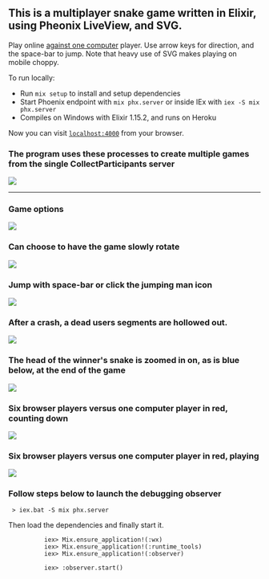 
<a name="fast-start"></a>




## This is a multiplayer snake game written in Elixir, using Pheonix LiveView, and SVG.





Play online [against one computer](https://evening-eyrie-25210-f2edb2eac607.herokuapp.com/Snake-Game/Player-1) player. Use arrow keys for direction, and the space-bar to jump. Note that heavy use of SVG makes playing on mobile choppy.





To run locally:
  * Run `mix setup` to install and setup dependencies
  * Start Phoenix endpoint with `mix phx.server` or inside IEx with `iex -S mix phx.server`
  * Compiles on Windows with Elixir 1.15.2, and runs on Heroku

Now you can visit [`localhost:4000`](http://localhost:4000) from your browser.





<a name="fast-start"></a>

### The program uses these processes to create multiple games from the single CollectParticipants server

![](./assets/document-images/processes.png)

-------------------------------

### Game options
![](./assets/document-images/make-game.png)


### Can choose to have the game slowly rotate
![](./assets/document-images/diagonal-9.png)




### Jump with space-bar or click the jumping man icon
![](./assets/document-images/blue-jumps-red.png)





### After a crash, a dead users segments are hollowed out.
![](./assets/document-images/red-crashes.png)

### The head of the winner's snake is zoomed in on, as is blue below, at the end of the game
![](./assets/document-images/blue-wins.png)




### Six browser players versus one computer player in red, counting down
![](./assets/document-images/seven-snakes.png)


### Six browser players versus one computer player in red, playing
![](./assets/document-images/playing-seven.png)



### Follow steps below to launch the debugging observer
     > iex.bat -S mix phx.server


Then load the dependencies and finally start it.

              iex> Mix.ensure_application!(:wx) 
              iex> Mix.ensure_application!(:runtime_tools)
              iex> Mix.ensure_application!(:observer) 

              iex> :observer.start()


